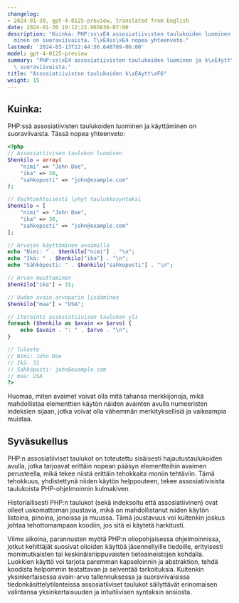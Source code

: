 ```yaml
---
changelog:
- 2024-01-30, gpt-4-0125-preview, translated from English
date: 2024-01-30 19:12:22.965836-07:00
description: "Kuinka: PHP:ss\xE4 assosiatiivisten taulukoiden luominen ja k\xE4ytt\xE4\
  minen on suoraviivaista. T\xE4ss\xE4 nopea yhteenveto."
lastmod: '2024-03-13T22:44:56.648789-06:00'
model: gpt-4-0125-preview
summary: "PHP:ss\xE4 assosiatiivisten taulukoiden luominen ja k\xE4ytt\xE4minen on\
  \ suoraviivaista."
title: "Assosiatiivisten taulukoiden k\xE4ytt\xF6"
weight: 15
---
```


## Kuinka:
PHP:ssä assosiatiivisten taulukoiden luominen ja käyttäminen on suoraviivaista. Tässä nopea yhteenveto:

```PHP
<?php
// Assosiatiivisen taulukon luominen
$henkilo = array(
    "nimi" => "John Doe",
    "ika" => 30,
    "sahkoposti" => "john@example.com"
);

// Vaihtoehtoisesti lyhyt taulukkosyntaksi
$henkilo = [
    "nimi" => "John Doe",
    "ika" => 30,
    "sahkoposti" => "john@example.com"
];

// Arvojen käyttäminen avaimilla
echo "Nimi: " . $henkilo["nimi"] . "\n";
echo "Ikä: " . $henkilo["ika"] . "\n";
echo "Sähköposti: " . $henkilo["sahkoposti"] . "\n";

// Arvon muuttaminen
$henkilo["ika"] = 31;

// Uuden avain-arvoparin lisääminen
$henkilo["maa"] = "USA";

// Iterointi assosiatiivisen taulukon yli
foreach ($henkilo as $avain => $arvo) {
    echo $avain . ": " . $arvo . "\n";
}

// Tuloste
// Nimi: John Doe
// Ikä: 31
// Sähköposti: john@example.com
// maa: USA
?>
```

Huomaa, miten avaimet voivat olla mitä tahansa merkkijonoja, mikä mahdollistaa elementtien käytön näiden avainten avulla numeeristen indeksien sijaan, jotka voivat olla vähemmän merkityksellisiä ja vaikeampia muistaa.

## Syväsukellus
PHP:n assosiatiiviset taulukot on toteutettu sisäisesti hajautustaulukoiden avulla, jotka tarjoavat erittäin nopean pääsyn elementteihin avaimen perusteella, mikä tekee niistä erittäin tehokkaita moniin tehtäviin. Tämä tehokkuus, yhdistettynä niiden käytön helppouteen, tekee assosiatiivisista taulukoista PHP-ohjelmoinnin kulmakiven.

Historiallisesti PHP:n taulukot (sekä indeksoitu että assosiatiivinen) ovat olleet uskomattoman joustavia, mikä on mahdollistanut niiden käytön listoina, pinoina, jonoissa ja muussa. Tämä joustavuus voi kuitenkin joskus johtaa tehottomampaan koodiin, jos sitä ei käytetä harkitusti.

Viime aikoina, parannusten myötä PHP:n oliopohjaisessa ohjelmoinnissa, jotkut kehittäjät suosivat olioiden käyttöä jäsennellyille tiedoille, erityisesti monimutkaisten tai keskinäisriippuvaisten tietoaineistojen kohdalla. Luokkien käyttö voi tarjota paremman kapseloinnin ja abstraktion, tehdä koodista helpommin testattavan ja selventää tarkoituksia. Kuitenkin yksinkertaisessa avain-arvo tallennuksessa ja suoraviivaisissa tiedonkäsittelytilanteissa assosiatiiviset taulukot säilyttävät erinomaisen valintansa yksinkertaisuuden ja intuitiivisen syntaksin ansiosta.
